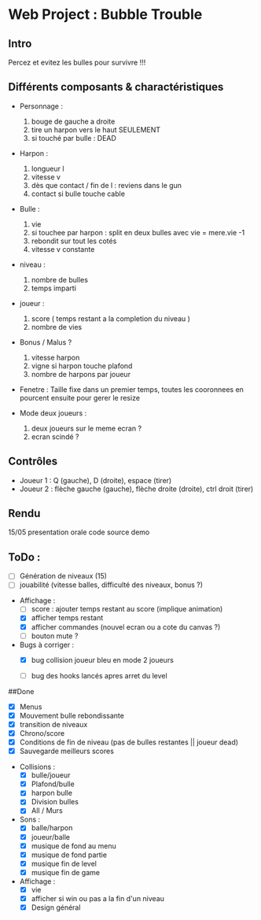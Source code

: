 # Web Project : Bubble Trouble
 
## Intro 
Percez et evitez les bulles pour survivre !!!

## Différents composants & charactéristiques

- Personnage : 
    1. bouge de gauche a droite
    2. tire un harpon vers le haut SEULEMENT
    3. si touché par bulle : DEAD

- Harpon : 
    1. longueur l
    2. vitesse v
    3. dès que contact / fin de l :  reviens dans le gun
    4. contact si bulle touche cable

- Bulle : 
    1. vie
    2. si touchee par harpon : split en deux bulles avec vie = mere.vie -1
    3. rebondit sur tout les cotés
    4. vitesse v constante

- niveau :
    1. nombre de bulles
    2. temps imparti

- joueur :
    1. score ( temps restant a la completion du niveau )
    2. nombre de vies

- Bonus / Malus ?
    1. vitesse harpon
    2. vigne si harpon touche plafond
    3. nombre de harpons par joueur

- Fenetre :
    Taille fixe dans un premier temps, toutes les cooronnees en pourcent ensuite pour gerer le resize

- Mode deux joueurs :
    1. deux joueurs sur le meme ecran ?
    2. ecran scindé ?

## Contrôles
- Joueur 1 : Q (gauche), D (droite), espace (tirer)
- Joueur 2 : flèche gauche (gauche), flèche droite (droite), ctrl droit (tirer)

## Rendu

15/05 
presentation orale
code source
demo

## ToDo :

- [ ] Génération de niveaux (15)
- [ ] jouabilité (vitesse balles, difficulté des niveaux, bonus ?)

- Affichage :
    - [ ] score : ajouter temps restant au score (implique animation)
    - [x] afficher temps restant
    - [x] afficher commandes (nouvel ecran ou a cote du canvas ?)
    - [ ] bouton mute ?

- Bugs à corriger :
    - [x] bug collision joueur bleu en mode 2 joueurs
    - [ ] bug des hooks lancés apres arret du level
    

##Done

- [x] Menus
- [x] Mouvement bulle rebondissante
- [x] transition de niveaux
- [x] Chrono/score
- [x] Conditions de fin de niveau (pas de bulles restantes || joueur dead)
- [x] Sauvegarde meilleurs scores

- Collisions :
    - [x] bulle/joueur
    - [x] Plafond/bulle
    - [x] harpon bulle
    - [x] Division bulles
    - [x] All / Murs

- Sons :
    - [x] balle/harpon
    - [x] joueur/balle
    - [x] musique de fond au menu
    - [x] musique de fond partie
    - [x] musique fin de level
    - [x] musique fin de game

- Affichage :
    - [x] vie
    - [x] afficher si win ou pas a la fin d'un niveau
    - [x] Design général